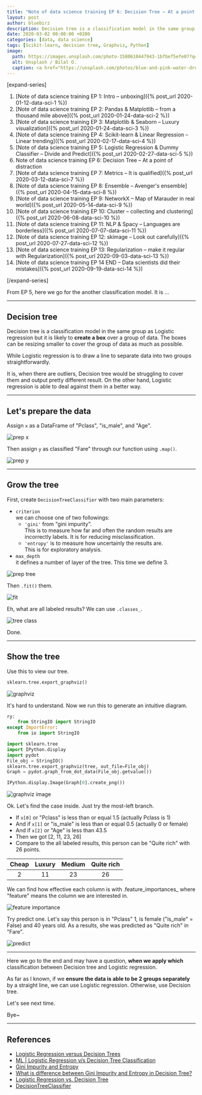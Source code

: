 ```yaml
---
title: "Note of data science training EP 6: Decision Tree – At a point of distraction"
layout: post
author: bluebirz
description: Decision tree is a classification model in the same group as Logistic regression but likely to create a box over a group of data.
date: 2020-03-02 00:00:00 +0200
categories: [data, data science]
tags: [Scikit-learn, decision tree, Graphviz, Python]
image:
  path: https://images.unsplash.com/photo-1580610447943-1bfbef5efe07?q=80&w=2070&auto=format&fit=crop&ixlib=rb-4.0.3&ixid=M3wxMjA3fDB8MHxwaG90by1wYWdlfHx8fGVufDB8fHx8fA%3D%3D
  alt: Unsplash / Bilal O.
  caption: <a href="https://unsplash.com/photos/blue-and-pink-water-droplets-ljXekphwr40">Unsplash / Bilal O.</a>
---
```


[expand-series]

  1. [Note of data science training EP 1: Intro – unboxing]({% post_url 2020-01-12-data-sci-1 %})
  1. [Note of data science training EP 2: Pandas & Matplotlib – from a thousand mile above]({% post_url 2020-01-24-data-sci-2 %})
  1. [Note of data science training EP 3: Matplotlib & Seaborn – Luxury visualization]({% post_url 2020-01-24-data-sci-3 %})
  1. [Note of data science training EP 4: Scikit-learn & Linear Regression – Linear trending]({% post_url 2020-02-17-data-sci-4 %})
  1. [Note of data science training EP 5: Logistic Regression & Dummy Classifier – Divide and Predict]({% post_url 2020-02-27-data-sci-5 %})
  1. Note of data science training EP 6: Decision Tree – At a point of distraction
  1. [Note of data science training EP 7: Metrics – It is qualified]({% post_url 2020-03-12-data-sci-7 %})
  1. [Note of data science training EP 8: Ensemble – Avenger's ensemble]({% post_url 2020-04-15-data-sci-8 %})
  1. [Note of data science training EP 9: NetworkX – Map of Marauder in real world]({% post_url 2020-05-14-data-sci-9 %})
  1. [Note of data science training EP 10: Cluster – collecting and clustering]({% post_url 2020-06-08-data-sci-10 %})
  1. [Note of data science training EP 11: NLP & Spacy – Languages are borderless]({% post_url 2020-07-07-data-sci-11 %})
  1. [Note of data science training EP 12: skimage – Look out carefully]({% post_url 2020-07-27-data-sci-12 %})
  1. [Note of data science training EP 13: Regularization – make it regular with Regularization]({% post_url 2020-09-03-data-sci-13 %})
  1. [Note of data science training EP 14 END – Data scientists did their mistakes]({% post_url 2020-09-19-data-sci-14 %})

[/expand-series]

From EP 5, here we go for the another classification model. It is …

---

## Decision tree

Decision tree is a classification model in the same group as Logistic regression but it is likely to **create a box** over a group of data. The boxes can be resizing smaller to cover the group of data as much as possible.

While Logistic regression is to draw a line to separate data into two groups straightforwardly.

It is, when there are outliers, Decision tree would be struggling to cover them and output pretty different result. On the other hand, Logistic regression is able to deal against them in a better way.

---

## Let's prepare the data

Assign `x` as a DataFrame of "Pclass", "is_male", and "Age".

![prep x](https://bluebirzdotnet.s3.ap-southeast-1.amazonaws.com/note-data-science-eps/ep-06/Screen-Shot-2020-03-07-at-01.07.23.png)

Then assign `y` as classified "Fare" through our function using `.map()`.

![prep y](https://bluebirzdotnet.s3.ap-southeast-1.amazonaws.com/note-data-science-eps/ep-06/Screen-Shot-2020-03-07-at-00.55.32.png)

---

## Grow the tree

First, create `DecisionTreeClassifier` with two main parameters:

- `criterion`  
  we can choose one of two followings:
  - `'gini'` from "gini impurity".  
      This is to measure how far and often the random results are incorrectly labels. It is for reducing misclassification.
  - `'entropy'` is to measure how uncertainly the results are.  
      This is for exploratory analysis.
- `max_depth`  
  it defines a number of layer of the tree. This time we define 3.

![prep tree](https://bluebirzdotnet.s3.ap-southeast-1.amazonaws.com/note-data-science-eps/ep-06/Screen-Shot-2020-03-07-at-00.55.47.png)

Then `.fit()` them.

![fit](https://bluebirzdotnet.s3.ap-southeast-1.amazonaws.com/note-data-science-eps/ep-06/Screen-Shot-2020-03-07-at-00.55.57.png)

Eh, what are all labeled results? We can use `.classes_`.

![tree class](https://bluebirzdotnet.s3.ap-southeast-1.amazonaws.com/note-data-science-eps/ep-06/Screen-Shot-2020-03-10-at-23.45.39.png)

Done.

---

## Show the tree

Use this to view our tree.

```py
sklearn.tree.export_graphviz()
```

![graphviz](https://bluebirzdotnet.s3.ap-southeast-1.amazonaws.com/note-data-science-eps/ep-06/Screen-Shot-2020-03-07-at-00.56.08.png)

It's hard to understand. Now we run this to generate an intuitive diagram.

```py
ry:
    from StringIO import StringIO
except ImportError:
    from io import StringIO

import sklearn.tree
import IPython.display
import pydot
File_obj = StringIO()
sklearn.tree.export_graphviz(tree, out_file=File_obj)
Graph = pydot.graph_from_dot_data(File_obj.getvalue())

IPython.display.Image(Graph[0].create_png())
```

![graphviz image](https://bluebirzdotnet.s3.ap-southeast-1.amazonaws.com/note-data-science-eps/ep-06/Screen-Shot-2020-03-07-at-00.57.04.png)

Ok. Let's find the case inside. Just try the most-left branch.

- If `x[0]` or "Pclass" is less than or equal 1.5 (actually Pclass is 1)
- And if `x[1]` or "is_male" is less than or equal 0.5 (actually 0 or female)
- And if `x[2]` or "Age" is less than 43.5
- Then we got [2, 11, 23, 26]
- Compare to the all labeled results, this person can be "Quite rich" with 26 points.

|Cheap|Luxury|Medium|Quite rich|
|:-:|:-:|:-:|:-:|
|2|11|23|26|

We can find how effective each column is with .feature_importances_ where "feature" means the column we are interested in.

![feature importance](https://bluebirzdotnet.s3.ap-southeast-1.amazonaws.com/note-data-science-eps/ep-06/Screen-Shot-2020-03-07-at-00.57.12.png)

Try predict one. Let's say this person is in "Pclass" 1, is female ("is_male" = False) and 40 years old. As a results, she was predicted as "Quite rich" in "Fare".

![predict](https://bluebirzdotnet.s3.ap-southeast-1.amazonaws.com/note-data-science-eps/ep-06/Screen-Shot-2020-03-07-at-00.57.19.png)

---

Here we go to the end and may have a question, **when we apply which** classification between Decision tree and Logistic regression.

As far as I known, if we **ensure the data is able to be 2 groups separately** by a straight line, we can use Logistic regression. Otherwise, use Decision tree.

Let's see next time.

Bye~

---

## References

- [Logistic Regression versus Decision Trees](https://blog.bigml.com/2016/09/28/logistic-regression-versus-decision-trees/)
- [ML \| Logistic Regression v/s Decision Tree Classification](https://www.geeksforgeeks.org/ml-logistic-regression-v-s-decision-tree-classification/)
- [Gini Impurity and Entropy](https://medium.com/@jason9389/gini-impurity-and-entropy-16116e754b27)
- [What is difference between Gini Impurity and Entropy in Decision Tree?](https://www.quora.com/What-is-difference-between-Gini-Impurity-and-Entropy-in-Decision-Tree)
- [Logistic Regression vs. Decision Tree](https://dzone.com/articles/logistic-regression-vs-decision-tree)
- [DecisionTreeClassifier](https://scikit-learn.org/stable/modules/generated/sklearn.tree.DecisionTreeClassifier.html)
